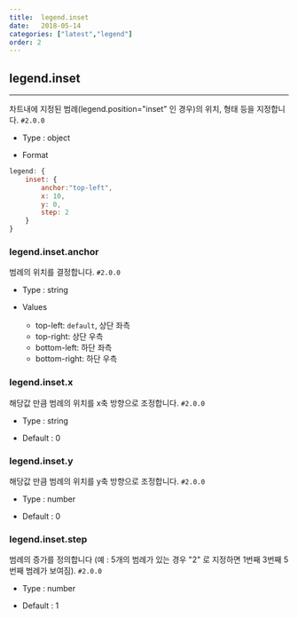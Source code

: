 ```yaml
---
title:  legend.inset
date:   2018-05-14
categories: ["latest","legend"]
order: 2
---
```


## legend.inset
---

차트내에 지정된 범례(legend.position="inset" 인 경우)의 위치, 형태 등을 지정합니다. `#2.0.0`

* Type : object

* Format
```javascript
legend: {
	inset: {
		anchor:"top-left",
		x: 10,
		y: 0,
		step: 2
	}
}
```

### legend.inset.anchor

범례의 위치를 ​​결정합니다. `#2.0.0`

* Type : string

* Values

	* top-left: `default`, 상단 좌측
	* top-right: 상단 우측
	* bottom-left: 하단 좌측
	* bottom-right: 하단 우측

### legend.inset.x

해당값 만큼 범례의 위치를 x축 방향으로 조정합니다. `#2.0.0`

* Type : string

* Default : 0

### legend.inset.y

해당값 만큼 범례의 위치를 y축 방향으로 조정합니다. `#2.0.0`

* Type : number

* Default : 0

### legend.inset.step

범례의 증가를 정의합니다 (예 : 5개의 범례가 있는 경우 "2" 로 지정하면 1번째 3번째 5번째 범례가 보여짐). `#2.0.0`

* Type : number

* Default : 1

